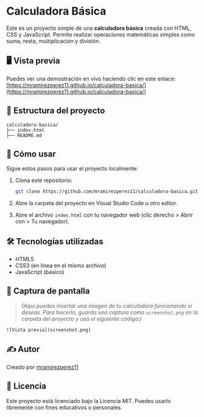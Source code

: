 # Calculadora Básica

Este es un proyecto simple de una **calculadora básica** creada con HTML, CSS y JavaScript. Permite realizar operaciones matemáticas simples como suma, resta, multiplicación y división.

## 🖥️ Vista previa

Puedes ver una demostración en vivo haciendo clic en este enlace:  
[https://mramirezperez11.github.io/calculadora-basica/](https://mramirezperez11.github.io/calculadora-basica/)

## 📁 Estructura del proyecto

```
calculadora-basica/
├── index.html
├── README.md
```

## 🚀 Cómo usar

Sigue estos pasos para usar el proyecto localmente:

1. Clona este repositorio:
   ```bash
   git clone https://github.com/mramirezperez11/calculadora-basica.git
   ```

2. Abre la carpeta del proyecto en Visual Studio Code u otro editor.

3. Abre el archivo `index.html` con tu navegador web (clic derecho > Abrir con > Tu navegador).

## 🛠️ Tecnologías utilizadas

- HTML5
- CSS3 (en línea en el mismo archivo)
- JavaScript (básico)

## 📸 Captura de pantalla

> *(Aquí puedes insertar una imagen de tu calculadora funcionando si deseas. Para hacerlo, guarda una captura como `screenshot.png` en la carpeta del proyecto y usa el siguiente código:)*

```
![Vista previa](screenshot.png)
```

## ✍️ Autor

Creado por [mramirezperez11](https://github.com/mramirezperez11)

## 📄 Licencia

Este proyecto está licenciado bajo la Licencia MIT. Puedes usarlo libremente con fines educativos o personales.
